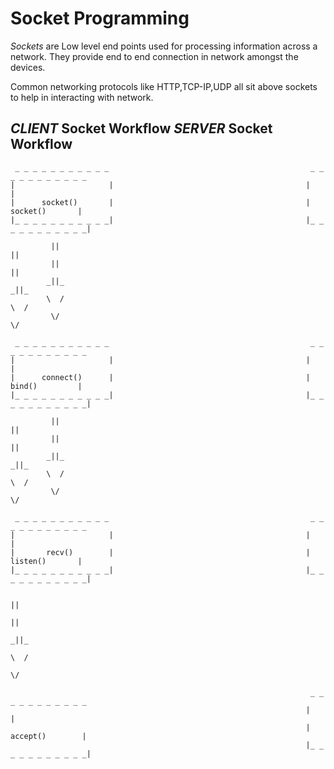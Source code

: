 # Socket Programming

_Sockets_ are Low level end points used for processing information across a network.
They provide end to end connection in network amongst the devices.

Common networking protocols like HTTP,TCP-IP,UDP all sit above sockets to help in interacting with network.

## *CLIENT* Socket Workflow                                             *SERVER* Socket Workflow                     
     _ _ _ _ _ _ _ _ _ _ _                                             _ _ _ _ _ _ _ _ _ _ _
    |                     |                                           |                     |
    |      socket()       |                                           |      socket()       |  
    |_ _ _ _ _ _ _ _ _ _ _|                                           |_ _ _ _ _ _ _ _ _ _ _|
            
             ||                                                                 ||
             ||                                                                 ||
            _||_                                                               _||_
            \  /                                                               \  /
             \/                                                                 \/

     _ _ _ _ _ _ _ _ _ _ _                                             _ _ _ _ _ _ _ _ _ _ _
    |                     |                                           |                     |
    |      connect()      |                                           |      bind()         |
    |_ _ _ _ _ _ _ _ _ _ _|                                           |_ _ _ _ _ _ _ _ _ _ _|

             ||                                                                 ||
             ||                                                                 ||
            _||_                                                               _||_
            \  /                                                               \  /
             \/                                                                 \/

     _ _ _ _ _ _ _ _ _ _ _                                             _ _ _ _ _ _ _ _ _ _ _
    |                     |                                           |                     |
    |       recv()        |                                           |      listen()       |
    |_ _ _ _ _ _ _ _ _ _ _|                                           |_ _ _ _ _ _ _ _ _ _ _|

                                                                                ||
                                                                                ||
                                                                               _||_
                                                                               \  /
                                                                                \/

                                                                       _ _ _ _ _ _ _ _ _ _ _
                                                                      |                     |
                                                                      |     accept()        |
                                                                      |_ _ _ _ _ _ _ _ _ _ _|